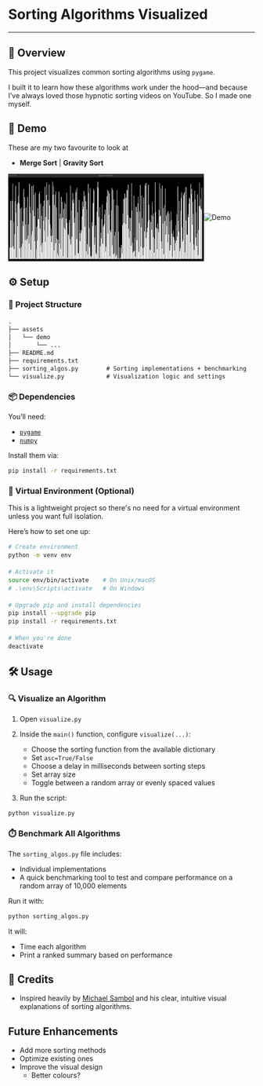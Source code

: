 # Sorting Algorithms Visualized

---

## 🚀 Overview

This project visualizes common sorting algorithms using `pygame`.

I built it to learn how these algorithms work under the hood—and because I’ve always loved those hypnotic sorting videos on YouTube. So I made one myself.

## 🎥 Demo

These are my two favourite to look at

- **Merge Sort** | **Gravity Sort**
<p style="display: flex; align-items:center">
    <img src="assets/demo/merge-sort.gif" width="400" alt="Demo">
    <img src="assets/demo/gravity.gif" width="400" alt="Demo">
</p>

## ⚙️ Setup

### 📁 Project Structure

```plaintext
.
├── assets
│   └── demo
│       └── ...
├── README.md
├── requirements.txt
├── sorting_algos.py        # Sorting implementations + benchmarking
└── visualize.py            # Visualization logic and settings
```

### 📦 Dependencies

You’ll need:
- [`pygame`](https://www.pygame.org/wiki/GettingStarted)
- [`numpy`](https://numpy.org/)

Install them via:

```bash
pip install -r requirements.txt
```

### 🧪 Virtual Environment (Optional)

This is a lightweight project so there's no need for a virtual environment unless you want full isolation.

Here’s how to set one up:
```bash
# Create environment
python -m venv env

# Activate it
source env/bin/activate    # On Unix/macOS
# .\env\Scripts\activate   # On Windows

# Upgrade pip and install dependencies
pip install --upgrade pip
pip install -r requirements.txt

# When you're done
deactivate
```

## 🛠️ Usage

### 🔍 Visualize an Algorithm

1. Open `visualize.py`

2. Inside the `main()` function, configure `visualize(...)`:
    - Choose the sorting function from the available dictionary
    - Set `asc=True/False`
    - Choose a delay in milliseconds between sorting steps
    - Set array size
    - Toggle between a random array or evenly spaced values

3. Run the script:
```bash
python visualize.py
```

### ⏱️ Benchmark All Algorithms

The `sorting_algos.py` file includes:
- Individual implementations
- A quick benchmarking tool to test and compare performance on a random array of 10,000 elements

Run it with:
```bash
python sorting_algos.py
```

It will:
- Time each algorithm
- Print a ranked summary based on performance

## 🙏 Credits

- Inspired heavily by [Michael Sambol](https://www.youtube.com/@MichaelSambol) and his clear, intuitive visual explanations of sorting algorithms.


## Future Enhancements 

- Add more sorting methods
- Optimize existing ones 
- Improve the visual design
    - Better colours?
